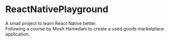 # ReactNativePlayground
A small project to learn React Native better.
<br/>
Following a course by Mosh Hamedani to create a used goods marketplace application.
